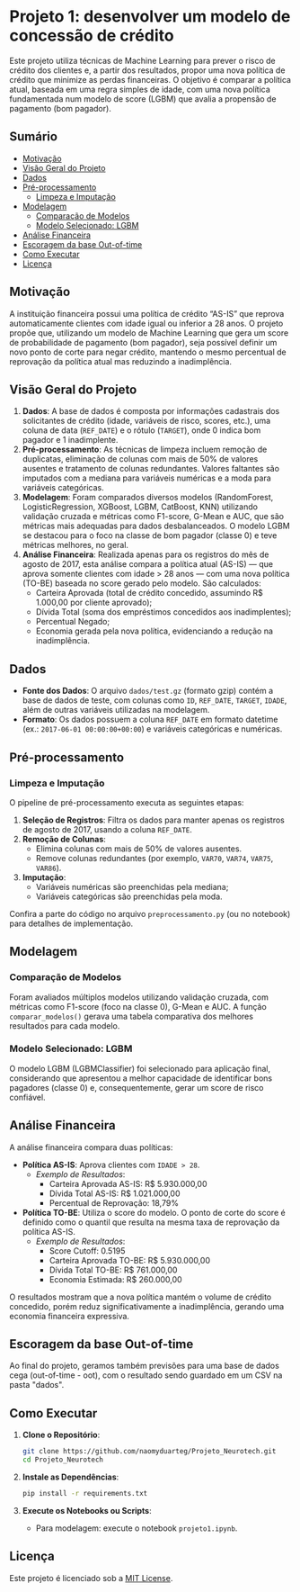 # Projeto 1: desenvolver um modelo de concessão de crédito


Este projeto utiliza técnicas de Machine Learning para prever o risco de crédito dos clientes e, a partir dos resultados, propor uma nova política de crédito que minimize as perdas financeiras. O objetivo é comparar a política atual, baseada em uma regra simples de idade, com uma nova política fundamentada num modelo de score (LGBM) que avalia a propensão de pagamento (bom pagador).

## Sumário

- [Motivação](#motivação)
- [Visão Geral do Projeto](#visão-geral-do-projeto)
- [Dados](#dados)
- [Pré-processamento](#pré-processamento)
  - [Limpeza e Imputação](#limpeza-e-imputação)
- [Modelagem](#modelagem)
  - [Comparação de Modelos](#comparação-de-modelos)
  - [Modelo Selecionado: LGBM](#modelo-selecionado-lgbm)
- [Análise Financeira](#análise-financeira)
- [Escoragem da base Out-of-time](#escoragem)
- [Como Executar](#como-executar)
- [Licença](#licença)

## Motivação

A instituição financeira possui uma política de crédito “AS-IS” que reprova automaticamente clientes com idade igual ou inferior a 28 anos. O projeto propõe que, utilizando um modelo de Machine Learning que gera um score de probabilidade de pagamento (bom pagador), seja possível definir um novo ponto de corte para negar crédito, mantendo o mesmo percentual de reprovação da política atual mas reduzindo a inadimplência.

## Visão Geral do Projeto

1. **Dados**: A base de dados é composta por informações cadastrais dos solicitantes de crédito (idade, variáveis de risco, scores, etc.), uma coluna de data (`REF_DATE`) e o rótulo (`TARGET`), onde 0 indica bom pagador e 1 inadimplente.  
2. **Pré-processamento**: As técnicas de limpeza incluem remoção de duplicatas, eliminação de colunas com mais de 50% de valores ausentes e tratamento de colunas redundantes. Valores faltantes são imputados com a mediana para variáveis numéricas e a moda para variáveis categóricas.  
3. **Modelagem**: Foram comparados diversos modelos (RandomForest, LogisticRegression, XGBoost, LGBM, CatBoost, KNN) utilizando validação cruzada e métricas como F1-score, G-Mean e AUC, que são métricas mais adequadas para dados desbalanceados. O modelo LGBM se destacou para o foco na classe de bom pagador (classe 0) e teve métricas melhores, no geral.  
4. **Análise Financeira**: Realizada apenas para os registros do mês de agosto de 2017, esta análise compara a política atual (AS-IS) — que aprova somente clientes com idade > 28 anos — com uma nova política (TO-BE) baseada no score gerado pelo modelo. São calculados:
   - Carteira Aprovada (total de crédito concedido, assumindo R\$ 1.000,00 por cliente aprovado);
   - Dívida Total (soma dos empréstimos concedidos aos inadimplentes);
   - Percentual Negado;
   - Economia gerada pela nova política, evidenciando a redução na inadimplência.

## Dados

- **Fonte dos Dados**: O arquivo `dados/test.gz` (formato gzip) contém a base de dados de teste, com colunas como `ID`, `REF_DATE`, `TARGET`, `IDADE`, além de outras variáveis utilizadas na modelagem.
- **Formato**: Os dados possuem a coluna `REF_DATE` em formato datetime (ex.: `2017-06-01 00:00:00+00:00`) e variáveis categóricas e numéricas.

## Pré-processamento

### Limpeza e Imputação

O pipeline de pré-processamento executa as seguintes etapas:

1. **Seleção de Registros**: Filtra os dados para manter apenas os registros de agosto de 2017, usando a coluna `REF_DATE`.
2. **Remoção de Colunas**:  
   - Elimina colunas com mais de 50% de valores ausentes.  
   - Remove colunas redundantes (por exemplo, `VAR70`, `VAR74`, `VAR75`, `VAR86`).
3. **Imputação**:  
   - Variáveis numéricas são preenchidas pela mediana;  
   - Variáveis categóricas são preenchidas pela moda.

Confira a parte do código no arquivo `preprocessamento.py` (ou no notebook) para detalhes de implementação.

## Modelagem

### Comparação de Modelos

Foram avaliados múltiplos modelos utilizando validação cruzada, com métricas como F1-score (foco na classe 0), G-Mean e AUC. A função `comparar_modelos()` gerava uma tabela comparativa dos melhores resultados para cada modelo.

### Modelo Selecionado: LGBM

O modelo LGBM (LGBMClassifier) foi selecionado para aplicação final, considerando que apresentou a melhor capacidade de identificar bons pagadores (classe 0) e, consequentemente, gerar um score de risco confiável.

## Análise Financeira

A análise financeira compara duas políticas:

- **Política AS-IS**: Aprova clientes com `IDADE > 28`.  
  - _Exemplo de Resultados_:  
    - Carteira Aprovada AS-IS: R\$ 5.930.000,00  
    - Dívida Total AS-IS: R\$ 1.021.000,00  
    - Percentual de Reprovação: 18,79%
- **Política TO-BE**: Utiliza o score do modelo. O ponto de corte do score é definido como o quantil que resulta na mesma taxa de reprovação da política AS-IS.  
  - _Exemplo de Resultados_:  
    - Score Cutoff: 0.5195  
    - Carteira Aprovada TO-BE: R\$ 5.930.000,00  
    - Dívida Total TO-BE: R\$ 761.000,00  
    - Economia Estimada: R\$ 260.000,00

O resultados mostram que a nova política mantém o volume de crédito concedido, porém reduz significativamente a inadimplência, gerando uma economia financeira expressiva.

## Escoragem da base Out-of-time

Ao final do projeto, geramos também previsões para uma base de dados cega (out-of-time - oot), com o resultado sendo guardado em um CSV na pasta "dados".

## Como Executar

1. **Clone o Repositório**:
    ```bash
    git clone https://github.com/naomyduarteg/Projeto_Neurotech.git
    cd Projeto_Neurotech
    ```

2. **Instale as Dependências**:
    ```bash
    pip install -r requirements.txt
    ```

3. **Execute os Notebooks ou Scripts**:
    - Para modelagem: execute o notebook `projeto1.ipynb`.

## Licença

Este projeto é licenciado sob a [MIT License](LICENSE).

